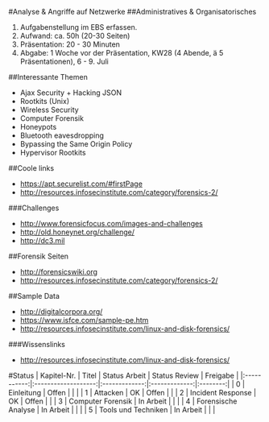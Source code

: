#Analyse & Angriffe auf Netzwerke
##Administratives & Organisatorisches
  1. Aufgabenstellung im EBS erfassen.
  2. Aufwand: ca. 50h (20-30 Seiten)
  3. Präsentation: 20 - 30 Minuten
  4. Abgabe: 1 Woche vor der Präsentation, KW28 (4 Abende, ä 5 Präsentationen), 6 - 9. Juli

##Interessante Themen
  - Ajax Security + Hacking JSON
  - Rootkits (Unix)
  - Wireless Security
  - Computer Forensik
  - Honeypots
  - Bluetooth eavesdropping
  - Bypassing the Same Origin Policy
  - Hypervisor Rootkits


##Coole links
  - https://apt.securelist.com/#firstPage
  - http://resources.infosecinstitute.com/category/forensics-2/

###Challenges
  - http://www.forensicfocus.com/images-and-challenges
  - http://old.honeynet.org/challenge/
  - http://dc3.mil

##Forensik Seiten
  - http://forensicswiki.org
  - http://resources.infosecinstitute.com/category/forensics-2/

##Sample Data
  - http://digitalcorpora.org/
  - https://www.isfce.com/sample-pe.htm
  - http://resources.infosecinstitute.com/linux-and-disk-forensics/

###Wissenslinks
  - http://resources.infosecinstitute.com/linux-and-disk-forensics/


#Status
| Kapitel-Nr. |        Titel        | Status Arbeit | Status Review | Freigabe |
|:-----------:|:-------------------:|:-------------:|:-------------:|:--------:|
|      0      |     Einleitung      |     Offen     |               |          |
|      1      |      Attacken       |      OK       |     Offen     |          |
|      2      |  Incident Response  |      OK       |     Offen     |          |
|      3      |  Computer Forensik  |   In Arbeit   |               |          |
|      4      | Forensische Analyse |   In Arbeit   |               |          |
|      5      | Tools und Techniken |   In Arbeit   |               |          |
